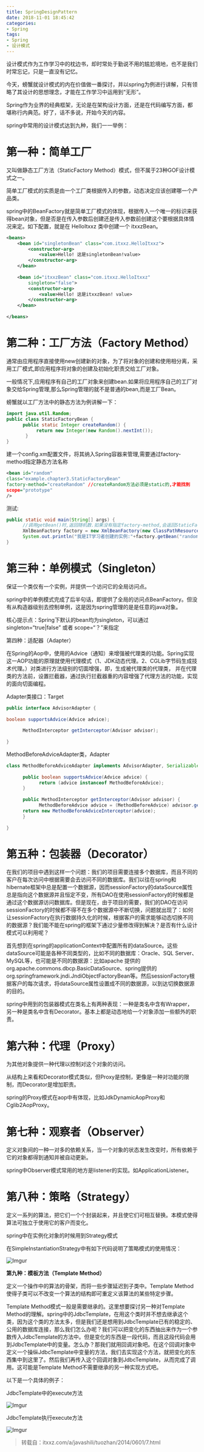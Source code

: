 ```yaml
---
title: SpringDesignPattern
date: 2018-11-01 18:45:42
categories: 
- Spring
tags:
- Spring
- 设计模式
---
```




设计模式作为工作学习中的枕边书，却时常处于勤说不用的尴尬境地，也不是我们时常忘记，只是一直没有记忆。



今天，螃蟹就设计模式的内在价值做一番探讨，并以spring为例进行讲解，只有领略了其设计的思想理念，才能在工作学习中运用到“无形”。



Spring作为业界的经典框架，无论是在架构设计方面，还是在代码编写方面，都堪称行内典范。好了，话不多说，开始今天的内容。



spring中常用的设计模式达到九种，我们一一举例：



# 第一种：简单工厂



又叫做静态工厂方法（StaticFactory Method）模式，但不属于23种GOF设计模式之一。 



简单工厂模式的实质是由一个工厂类根据传入的参数，动态决定应该创建哪一个产品类。 



spring中的BeanFactory就是简单工厂模式的体现，根据传入一个唯一的标识来获得bean对象，但是否是在传入参数后创建还是传入参数前创建这个要根据具体情况来定。如下配置，就是在 HelloItxxz 类中创建一个 itxxzBean。



```xml
<beans>
    <bean id="singletonBean" class="com.itxxz.HelloItxxz">
        <constructor-arg>
            <value>Hello! 这是singletonBean!value>
        </constructor-arg>
    </bean>
 
    <bean id="itxxzBean" class="com.itxxz.HelloItxxz"
        singleton="false">
        <constructor-arg>
            <value>Hello! 这是itxxzBean! value>
        </constructor-arg>
    </bean>
 
</beans>
```



# 第二种：工厂方法（Factory Method）



通常由应用程序直接使用new创建新的对象，为了将对象的创建和使用相分离，采用工厂模式,即应用程序将对象的创建及初始化职责交给工厂对象。



一般情况下,应用程序有自己的工厂对象来创建bean.如果将应用程序自己的工厂对象交给Spring管理,那么Spring管理的就不是普通的bean,而是工厂Bean。



螃蟹就以工厂方法中的静态方法为例讲解一下：



```java
import java.util.Random;
public class StaticFactoryBean {
      public static Integer createRandom() {
           return new Integer(new Random().nextInt());
       }
}
```



建一个config.xm配置文件，将其纳入Spring容器来管理,需要通过factory-method指定静态方法名称



```xml
<bean id="random"
class="example.chapter3.StaticFactoryBean"
factory-method="createRandom" //createRandom方法必须是static的,才能找到
scope="prototype"
/>
```



测试:



```java
public static void main(String[] args) {
      //调用getBean()时,返回随机数.如果没有指定factory-method,会返回StaticFactoryBean的实例,即返回工厂Bean的实例
      XmlBeanFactory factory = new XmlBeanFactory(new ClassPathResource("config.xml"));
      System.out.println("我是IT学习者创建的实例:"+factory.getBean("random").toString());
}
```



# 第三种：单例模式（Singleton）



保证一个类仅有一个实例，并提供一个访问它的全局访问点。

 

spring中的单例模式完成了后半句话，即提供了全局的访问点BeanFactory。但没有从构造器级别去控制单例，这是因为spring管理的是是任意的java对象。 



核心提示点：Spring下默认的bean均为singleton，可以通过singleton=“true|false” 或者 scope=“？”来指定



第四种：适配器（Adapter）



在Spring的Aop中，使用的Advice（通知）来增强被代理类的功能。Spring实现这一AOP功能的原理就使用代理模式（1、JDK动态代理。2、CGLib字节码生成技术代理。）对类进行方法级别的切面增强，即，生成被代理类的代理类， 并在代理类的方法前，设置拦截器，通过执行拦截器重的内容增强了代理方法的功能，实现的面向切面编程。



Adapter类接口：Target



```java
public interface AdvisorAdapter {
 
boolean supportsAdvice(Advice advice);
 
      MethodInterceptor getInterceptor(Advisor advisor);
 
}
```



MethodBeforeAdviceAdapter类，Adapter



```java
class MethodBeforeAdviceAdapter implements AdvisorAdapter, Serializable {
 
      public boolean supportsAdvice(Advice advice) {
            return (advice instanceof MethodBeforeAdvice);
      }
 
      public MethodInterceptor getInterceptor(Advisor advisor) {
            MethodBeforeAdvice advice = (MethodBeforeAdvice) advisor.getAdvice();
      return new MethodBeforeAdviceInterceptor(advice);
      }
 
}
```



# 第五种：包装器（Decorator）



在我们的项目中遇到这样一个问题：我们的项目需要连接多个数据库，而且不同的客户在每次访问中根据需要会去访问不同的数据库。我们以往在spring和hibernate框架中总是配置一个数据源，因而sessionFactory的dataSource属性总是指向这个数据源并且恒定不变，所有DAO在使用sessionFactory的时候都是通过这个数据源访问数据库。但是现在，由于项目的需要，我们的DAO在访问sessionFactory的时候都不得不在多个数据源中不断切换，问题就出现了：如何让sessionFactory在执行数据持久化的时候，根据客户的需求能够动态切换不同的数据源？我们能不能在spring的框架下通过少量修改得到解决？是否有什么设计模式可以利用呢？ 



首先想到在spring的applicationContext中配置所有的dataSource。这些dataSource可能是各种不同类型的，比如不同的数据库：Oracle、SQL Server、MySQL等，也可能是不同的数据源：比如apache 提供的org.apache.commons.dbcp.BasicDataSource、spring提供的org.springframework.jndi.JndiObjectFactoryBean等。然后sessionFactory根据客户的每次请求，将dataSource属性设置成不同的数据源，以到达切换数据源的目的。



spring中用到的包装器模式在类名上有两种表现：一种是类名中含有Wrapper，另一种是类名中含有Decorator。基本上都是动态地给一个对象添加一些额外的职责。 



# 第六种：代理（Proxy）



为其他对象提供一种代理以控制对这个对象的访问。 



从结构上来看和Decorator模式类似，但Proxy是控制，更像是一种对功能的限制，而Decorator是增加职责。 



spring的Proxy模式在aop中有体现，比如JdkDynamicAopProxy和Cglib2AopProxy。 



# 第七种：观察者（Observer）



定义对象间的一种一对多的依赖关系，当一个对象的状态发生改变时，所有依赖于它的对象都得到通知并被自动更新。



spring中Observer模式常用的地方是listener的实现。如ApplicationListener。 



# 第八种：策略（Strategy）



定义一系列的算法，把它们一个个封装起来，并且使它们可相互替换。本模式使得算法可独立于使用它的客户而变化。 



spring中在实例化对象的时候用到Strategy模式



在SimpleInstantiationStrategy中有如下代码说明了策略模式的使用情况： 



![Imgur](https://i.imgur.com/FeuD5mm.png)



**第九种：模板方法（Template Method）**



定义一个操作中的算法的骨架，而将一些步骤延迟到子类中。Template Method使得子类可以不改变一个算法的结构即可重定义该算法的某些特定步骤。



Template Method模式一般是需要继承的。这里想要探讨另一种对Template Method的理解。spring中的JdbcTemplate，在用这个类时并不想去继承这个类，因为这个类的方法太多，但是我们还是想用到JdbcTemplate已有的稳定的、公用的数据库连接，那么我们怎么办呢？我们可以把变化的东西抽出来作为一个参数传入JdbcTemplate的方法中。但是变化的东西是一段代码，而且这段代码会用到JdbcTemplate中的变量。怎么办？那我们就用回调对象吧。在这个回调对象中定义一个操纵JdbcTemplate中变量的方法，我们去实现这个方法，就把变化的东西集中到这里了。然后我们再传入这个回调对象到JdbcTemplate，从而完成了调用。这可能是Template Method不需要继承的另一种实现方式吧。 



以下是一个具体的例子： 



JdbcTemplate中的execute方法 



![Imgur](https://i.imgur.com/xkdLzBq.png)



JdbcTemplate执行execute方法 



![Imgur](https://i.imgur.com/AwdbyK4.png)



> 转载自：itxxz.com/a/javashili/tuozhan/2014/0601/7.html